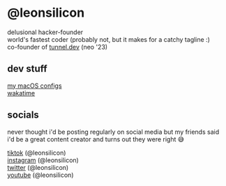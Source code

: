 # @leonsilicon

delusional hacker-founder\
world's fastest coder (probably not, but it makes for a catchy tagline :)\
co-founder of [tunnel.dev](https://tunnel.dev) (neo '23)

## dev stuff
[my macOS configs](https://github.com/leonsilicon/macos-configs)\
[wakatime](https://wakatime.com/@leonsilicon)

## socials

never thought i'd be posting regularly on social media but my friends said i'd be a great content creator and turns out they were right 😅

[tiktok](https://tiktok.com/@leonsilicon) (@leonsilicon)\
[instagram](https://instagram.com/leonsilicon) (@leonsilicon)\
[twitter](https://twitter.com/leonsilicon) (@leonsilicon)\
[youtube](https://youtube.com/@leonsilicon) (@leonsilicon)
